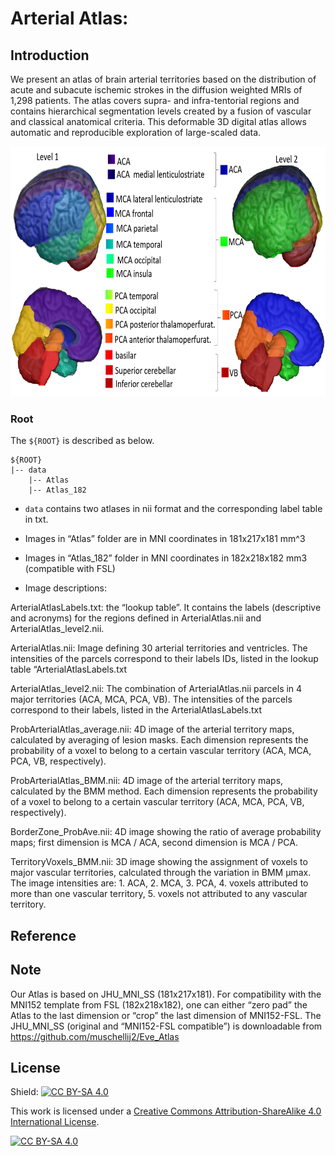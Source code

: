 

# Arterial Atlas:

## Introduction

We present an atlas of brain arterial territories based on the distribution of acute and subacute ischemic strokes in the diffusion weighted MRIs of 1,298 patients. The atlas  covers supra- and infra-tentorial regions and contains hierarchical segmentation levels created by a fusion of vascular and classical anatomical criteria. This deformable 3D digital atlas allows automatic and reproducible exploration of large-scaled data.


<p align="middle">
    <img src="assets/atlas_pic.png", width="600" height="400">
</p>


### Root

The `${ROOT}` is described as below.
```
${ROOT}
|-- data
    |-- Atlas
    |-- Atlas_182
``` 

* `data` contains two atlases in nii format and the corresponding label table in txt.

* Images in “Atlas” folder are in MNI coordinates in 181x217x181 mm^3 

* Images in “Atlas_182” folder in MNI coordinates in 182x218x182 mm3 (compatible with FSL) 

* Image descriptions:

ArterialAtlasLabels.txt: the “lookup table”. 
It contains the labels (descriptive and acronyms) for the regions defined in ArterialAtlas.nii and ArterialAtlas_level2.nii.     

ArterialAtlas.nii: Image defining 30 arterial territories and ventricles. 
The intensities of the parcels correspond to their labels IDs, listed in the lookup table “ArterialAtlasLabels.txt 

ArterialAtlas_level2.nii: The combination of ArterialAtlas.nii parcels in 4 major territories (ACA, MCA, PCA, VB). 
The intensities of the parcels correspond to their labels, listed in the ArterialAtlasLabels.txt     

ProbArterialAtlas_average.nii: 4D image of the arterial territory maps, calculated by averaging of lesion masks. 
Each dimension represents the probability of a voxel to belong to a certain vascular territory (ACA, MCA, PCA, VB, respectively).    

ProbArterialAtlas_BMM.nii: 4D image of the arterial territory maps, calculated by the BMM method. 
Each dimension represents the probability of a voxel to belong to a certain vascular territory (ACA, MCA, PCA, VB, respectively). 

BorderZone_ProbAve.nii: 4D image showing the ratio of average probability maps; 
first dimension is MCA / ACA, second dimension is MCA / PCA.    

TerritoryVoxels_BMM.nii: 3D image showing the assignment of voxels to major vascular territories, calculated through the variation in BMM µmax. 
The image intensities are: 1. ACA, 2. MCA, 3. PCA, 4. voxels attributed to more than one vascular territory, 5. voxels not attributed to any vascular territory. 


## Reference  

## Note
Our Atlas is based on JHU_MNI_SS (181x217x181). For compatibility with the MNI152 template from FSL (182x218x182), one can either “zero pad” the Atlas to the last dimension or “crop” the last dimension of MNI152-FSL. The JHU_MNI_SS (original and “MNI152-FSL compatible”) is downloadable from https://github.com/muschellij2/Eve_Atlas

## License 
Shield: [![CC BY-SA 4.0][cc-by-sa-shield]][cc-by-sa]

This work is licensed under a
[Creative Commons Attribution-ShareAlike 4.0 International License][cc-by-sa].

[![CC BY-SA 4.0][cc-by-sa-image]][cc-by-sa]

[cc-by-sa]: http://creativecommons.org/licenses/by-sa/4.0/
[cc-by-sa-image]: https://licensebuttons.net/l/by-sa/4.0/88x31.png
[cc-by-sa-shield]: https://img.shields.io/badge/License-CC%20BY--SA%204.0-lightgrey.svg
